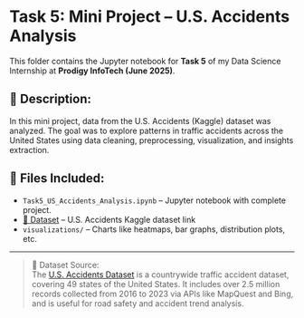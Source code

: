 # Task 5: Mini Project – U.S. Accidents Analysis

This folder contains the Jupyter notebook for **Task 5** of my Data Science Internship at **Prodigy InfoTech (June 2025)**.

## 📌 Description:
In this mini project, data from the U.S. Accidents (Kaggle) dataset was analyzed. The goal was to explore patterns in traffic accidents across the United States using data cleaning, preprocessing, visualization, and insights extraction.

## 📁 Files Included:
- `Task5_US_Accidents_Analysis.ipynb` – Jupyter notebook with complete project.
- [📂 Dataset](https://www.kaggle.com/datasets/sobhanmoosavi/us-accidents) – U.S. Accidents Kaggle dataset link
- `visualizations/` – Charts like heatmaps, bar graphs, distribution plots, etc.

---

> 📌 Dataset Source:  
> The [U.S. Accidents Dataset](https://www.kaggle.com/datasets/sobhanmoosavi/us-accidents) is a countrywide traffic accident dataset, covering 49 states of the United States. It includes over 2.5 million records collected from 2016 to 2023 via APIs like MapQuest and Bing, and is useful for road safety and accident trend analysis.
